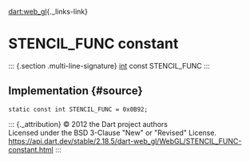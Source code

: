 [dart:web\_gl](../../dart-web_gl/dart-web_gl-library){._links-link}

STENCIL\_FUNC constant
======================

::: {.section .multi-line-signature}
[int](../../dart-core/int-class) const STENCIL\_FUNC
:::

Implementation {#source}
--------------

``` {.language-dart data-language="dart"}
static const int STENCIL_FUNC = 0x0B92;
```

::: {._attribution}
© 2012 the Dart project authors\
Licensed under the BSD 3-Clause \"New\" or \"Revised\" License.\
<https://api.dart.dev/stable/2.18.5/dart-web_gl/WebGL/STENCIL_FUNC-constant.html>
:::
